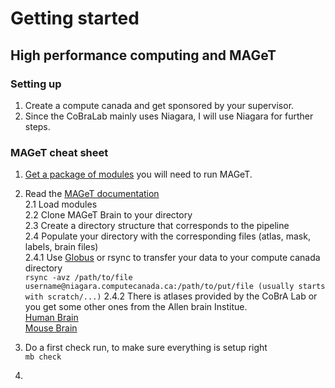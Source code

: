 # Getting started 
## High performance computing and MAGeT

### Setting up 
1. Create a compute canada and get sponsored by your supervisor.
2. Since the CoBraLab mainly uses Niagara, I will use Niagara for further steps.

### MAGeT cheat sheet
1. [Get a package of modules](https://github.com/CoBrALab/documentation/wiki/Getting-Started-on-Niagara) you will need to run MAGeT.
  
2. Read the [MAGeT documentation](https://github.com/CobraLab/documentation/wiki/MAGeTBrain)  
  2.1 Load modules  
  2.2 Clone MAGeT Brain to your directory  
  2.3 Create a directory structure that corresponds to the pipeline  
  2.4 Populate your directory with the corresponding files (atlas, mask, labels, brain files)  
        2.4.1 Use [Globus](https://www.globus.org/) or rsync to transfer your data to your compute canada directory  
              ```
              rsync -avz /path/to/file username@niagara.computecanada.ca:/path/to/put/file (usually starts with scratch/...)
              ```
        2.4.2 There is atlases provided by the CoBrA Lab or you get some other ones from the Allen brain Institue.  
              [Human Brain](https://github.com/cobralab/atlases)  
              [Mouse Brain](https://wiki.mouseimaging.ca/display/MICePub/Mouse+Brain+Atlases)   
3. Do a first check run, to make sure everything is setup right  
        ```
        mb check
        ```
4.

